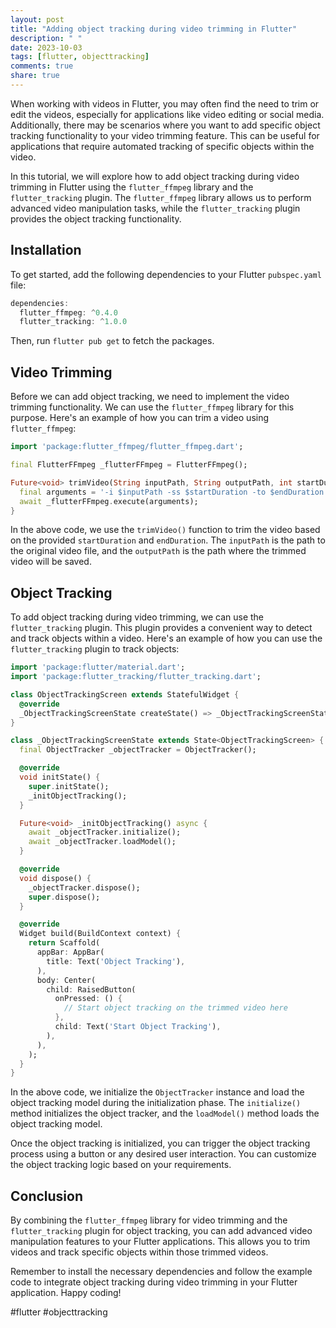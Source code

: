 ```yaml
---
layout: post
title: "Adding object tracking during video trimming in Flutter"
description: " "
date: 2023-10-03
tags: [flutter, objecttracking]
comments: true
share: true
---
```


When working with videos in Flutter, you may often find the need to trim or edit the videos, especially for applications like video editing or social media. Additionally, there may be scenarios where you want to add specific object tracking functionality to your video trimming feature. This can be useful for applications that require automated tracking of specific objects within the video.

In this tutorial, we will explore how to add object tracking during video trimming in Flutter using the `flutter_ffmpeg` library and the `flutter_tracking` plugin. The `flutter_ffmpeg` library allows us to perform advanced video manipulation tasks, while the `flutter_tracking` plugin provides the object tracking functionality.

## Installation

To get started, add the following dependencies to your Flutter `pubspec.yaml` file:

```dart
dependencies:
  flutter_ffmpeg: ^0.4.0
  flutter_tracking: ^1.0.0
```

Then, run `flutter pub get` to fetch the packages.

## Video Trimming

Before we can add object tracking, we need to implement the video trimming functionality. We can use the `flutter_ffmpeg` library for this purpose. Here's an example of how you can trim a video using `flutter_ffmpeg`:

```dart
import 'package:flutter_ffmpeg/flutter_ffmpeg.dart';

final FlutterFFmpeg _flutterFFmpeg = FlutterFFmpeg();

Future<void> trimVideo(String inputPath, String outputPath, int startDuration, int endDuration) async {
  final arguments = '-i $inputPath -ss $startDuration -to $endDuration -async 1 $outputPath';
  await _flutterFFmpeg.execute(arguments);
}
```

In the above code, we use the `trimVideo()` function to trim the video based on the provided `startDuration` and `endDuration`. The `inputPath` is the path to the original video file, and the `outputPath` is the path where the trimmed video will be saved.

## Object Tracking

To add object tracking during video trimming, we can use the `flutter_tracking` plugin. This plugin provides a convenient way to detect and track objects within a video. Here's an example of how you can use the `flutter_tracking` plugin to track objects:

```dart
import 'package:flutter/material.dart';
import 'package:flutter_tracking/flutter_tracking.dart';

class ObjectTrackingScreen extends StatefulWidget {
  @override
  _ObjectTrackingScreenState createState() => _ObjectTrackingScreenState();
}

class _ObjectTrackingScreenState extends State<ObjectTrackingScreen> {
  final ObjectTracker _objectTracker = ObjectTracker();

  @override
  void initState() {
    super.initState();
    _initObjectTracking();
  }

  Future<void> _initObjectTracking() async {
    await _objectTracker.initialize();
    await _objectTracker.loadModel();
  }

  @override
  void dispose() {
    _objectTracker.dispose();
    super.dispose();
  }

  @override
  Widget build(BuildContext context) {
    return Scaffold(
      appBar: AppBar(
        title: Text('Object Tracking'),
      ),
      body: Center(
        child: RaisedButton(
          onPressed: () {
            // Start object tracking on the trimmed video here
          },
          child: Text('Start Object Tracking'),
        ),
      ),
    );
  }
}
```

In the above code, we initialize the `ObjectTracker` instance and load the object tracking model during the initialization phase. The `initialize()` method initializes the object tracker, and the `loadModel()` method loads the object tracking model.

Once the object tracking is initialized, you can trigger the object tracking process using a button or any desired user interaction. You can customize the object tracking logic based on your requirements.

## Conclusion

By combining the `flutter_ffmpeg` library for video trimming and the `flutter_tracking` plugin for object tracking, you can add advanced video manipulation features to your Flutter applications. This allows you to trim videos and track specific objects within those trimmed videos.

Remember to install the necessary dependencies and follow the example code to integrate object tracking during video trimming in your Flutter application. Happy coding!

#flutter #objecttracking